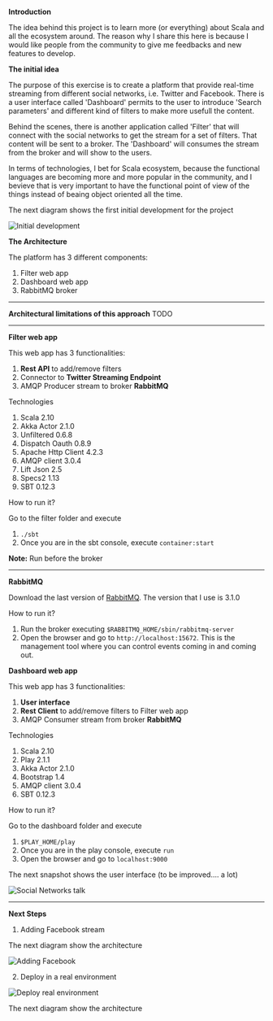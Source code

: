 **Introduction**

The idea behind this project is to learn more (or everything) about Scala and all the ecosystem around. The reason why I share this here is because I would like people from the community to give me feedbacks and new features to develop.

**The initial idea**

The purpose of this exercise is to create a platform that provide real-time streaming from different social networks, i.e. Twitter 
and Facebook. There is a user interface called 'Dashboard' permits to the user to introduce 'Search parameters' and different kind
of filters to make more usefull the content. 

Behind the scenes, there is another application called 'Filter' that will connect with the social networks to get the stream for a set of filters. That content
will  be sent to a broker. The 'Dashboard' will consumes the stream from the broker and will show to the users.

In terms of technologies, I bet for Scala ecosystem, because the functional languages are becoming more and more popular
in the community, and I bevieve that is very important to have the functional point of view of the things instead of beaing object oriented all the time.


The next diagram shows the first initial development for the project

![Initial development](https://raw.github.com/avilaplana/social-streaming/master/documentation/initial.png)

**The Architecture**

The platform has 3 different components:

1. Filter web app
2. Dashboard web app 
3. RabbitMQ broker

***

**Architectural limitations of this approach**
TODO

***

**Filter web app**

This web app has 3 functionalities:

1. **Rest API** to add/remove filters
2. Connector to **Twitter Streaming Endpoint**
3. AMQP Producer stream to broker **RabbitMQ**

Technologies

1. Scala 2.10
2. Akka Actor 2.1.0
3. Unfiltered 0.6.8
4. Dispatch Oauth 0.8.9
5. Apache Http Client 4.2.3
6. AMQP client 3.0.4
7. Lift Json 2.5
8. Specs2 1.13
9. SBT 0.12.3

How to run it?

Go to the filter folder and execute 

1. `./sbt`
2. Once you are in the sbt console, execute `container:start`

**Note:** Run before the broker
***

**RabbitMQ**

Download the last version of [RabbitMQ](http://www.rabbitmq.com/). The version that I use is 3.1.0

How to run it?

1. Run the broker executing `$RABBITMQ_HOME/sbin/rabbitmq-server`
2. Open the browser and go to `http://localhost:15672`. This is the management tool where you can control events coming in and coming out. 

**Dashboard web app**

This web app has 3 functionalities:

1. **User interface**
2. **Rest Client** to add/remove filters to Filter web app
3. AMQP Consumer stream from broker **RabbitMQ**

Technologies

1. Scala 2.10
2. Play 2.1.1
3. Akka Actor 2.1.0
4. Bootstrap 1.4
5. AMQP client 3.0.4
6. SBT 0.12.3

How to run it?

Go to the dashboard folder and execute 

1. `$PLAY_HOME/play` 
2. Once you are in the play console, execute `run`
3. Open the browser and go to `localhost:9000`

The next snapshot shows the user interface (to be improved.... a lot)

![Social Networks talk](https://raw.github.com/avilaplana/social-streaming/master/documentation/Social-dashboard.png)

***

**Next Steps**

1. Adding Facebook stream

The next diagram show the architecture

![Adding Facebook](https://raw.github.com/avilaplana/social-streaming/master/documentation/second.png)

2. Deploy in a real environment

![Deploy real environment](https://raw.github.com/avilaplana/social-streaming/master/documentation/third.png)

The next diagram show the architecture

